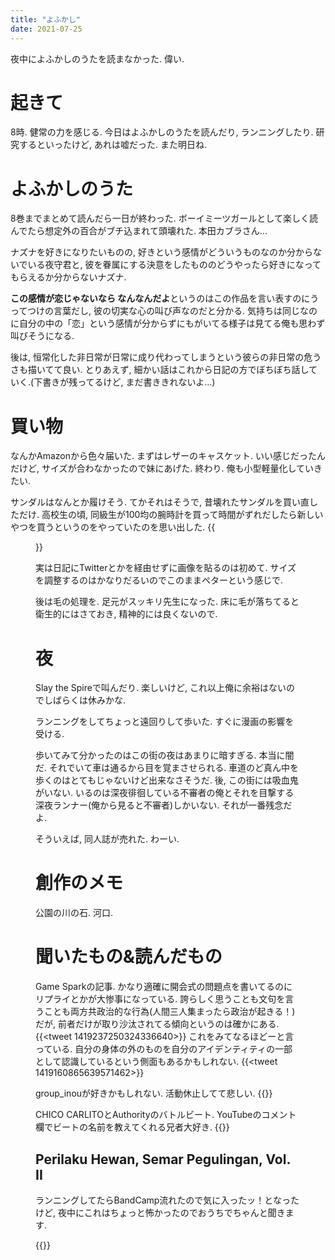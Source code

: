 ```yaml
---
title: "よふかし"
date: 2021-07-25
---
```

夜中によふかしのうたを読まなかった. 偉い.
# 起きて
8時. 健常の力を感じる. 今日はよふかしのうたを読んだり, ランニングしたり. 研究するといったけど, あれは嘘だった. また明日ね.

# よふかしのうた
8巻までまとめて読んだら一日が終わった. ボーイミーツガールとして楽しく読んでたら想定外の百合がブチ込まれて頭壊れた. 本田カブラさん...

ナズナを好きになりたいものの, 好きという感情がどういうものなのか分からないでいる夜守君と, 彼を眷属にする決意をしたもののどうやったら好きになってもらえるか分からないナズナ.

**この感情が恋じゃないなら なんなんだよ**というのはこの作品を言い表すのにうってつけの言葉だし, 彼の切実な心の叫び声なのだと分かる.
気持ちは同じなのに自分の中の「恋」という感情が分からずにもがいてる様子は見てる俺も思わず叫びそうになる.

後は, 恒常化した非日常が日常に成り代わってしまうという彼らの非日常の危うさも描いてて良い. とりあえず, 細かい話はこれから日記の方でぼちぼち話していく.(下書きが残ってるけど, まだ書ききれないよ...)
<!--
よふかしのうたで良いなと思うのは二人の感情の間に作為的な冗長性がないことだ.(僕はそんなふうに感じた.) 依然, 高橋留美子先生がこんなことを言ってた.

>「私の感覚ですが、漫画において主人公とヒロインが互いに『好き』と言ってしまうとその瞬間、彼らの物語が終わってしまう印象があります。
>ですから、大切なのは"言葉にしない事"です。
>そうすると2人はすれ違い、勘違いをすると思います。
>『目の前の相手が自分をどう思っているかわからない』
>そんな時、たまに好きなのかなと思わせる出来事があるとたまらなく嬉しいですよね」
たしかにそのとおりで二者間の人間模様を見て楽しむ(文字にするとなかなか最悪だな)過程が面白くて, 
-->

# 買い物
なんかAmazonから色々届いた. まずはレザーのキャスケット. いい感じだったんだけど, サイズが合わなかったので妹にあげた. 終わり.
俺も小型軽量化していきたい.

サンダルはなんとか履けそう. てかそれはそうで, 昔壊れたサンダルを買い直しただけ. 高校生の頃, 同級生が100均の腕時計を買って時間がずれだしたら新しいやつを買うというのをやっていたのを思い出した. 
{{<figure src="/media/2021-07-25-sandals.jpeg" alt="sandals">}}

実は日記にTwitterとかを経由せずに画像を貼るのは初めて. サイズを調整するのはかなりだるいのでこのままペターという感じで.

後は毛の処理を. 足元がスッキリ先生になった. 床に毛が落ちてると衛生的にはさておき, 精神的には良くないので.
# 夜
Slay the Spireで叫んだり. 楽しいけど, これ以上俺に余裕はないのでしばらくは休みかな.

ランニングをしてちょっと遠回りして歩いた. すぐに漫画の影響を受ける.

歩いてみて分かったのはこの街の夜はあまりに暗すぎる. 本当に闇だ. それでいて車は通るから目を覚まさせられる. 車道のど真ん中を歩くのはとてもじゃないけど出来なさそうだ. 後, この街には吸血鬼がいない. いるのは深夜徘徊している不審者の俺とそれを目撃する深夜ランナー(俺から見ると不審者)しかいない. それが一番残念だよ.

そういえば, 同人誌が売れた. わーい.

# 創作のメモ

公園の川の石. 河口.

# 聞いたもの&読んだもの
Game Sparkの記事. かなり適確に開会式の問題点を書いてるのにリプライとかが大惨事になっている. 誇らしく思うことも文句を言うことも両方共政治的な行為(人間三人集まったら政治が起きる！)だが, 前者だけが取り沙汰されてる傾向というのは確かにある.
{{<tweet 1419237250324336640>}}
これをみてなるほどーと言っている. 自分の身体の外のものを自分のアイデンティティの一部として認識しているという側面もあるかもしれない.
{{<tweet 1419160865639571462>}}

group_inouが好きかもしれない. 活動休止してて悲しい.
{{<youtube eY9yxIBv-PU>}}

CHICO CARLITOとAuthorityのバトルビート. YouTubeのコメント欄でビートの名前を教えてくれる兄者大好き.
{{<youtube eJrS6MWR8Is>}}

## Perilaku Hewan, Semar Pegulingan, Vol. II 
ランニングしてたらBandCamp流れたので気に入ったッ！となったけど, 夜中にこれはちょっと怖かったのでおうちでちゃんと聞きます.

{{<bandcamp id="1246979054" layout="large">}}